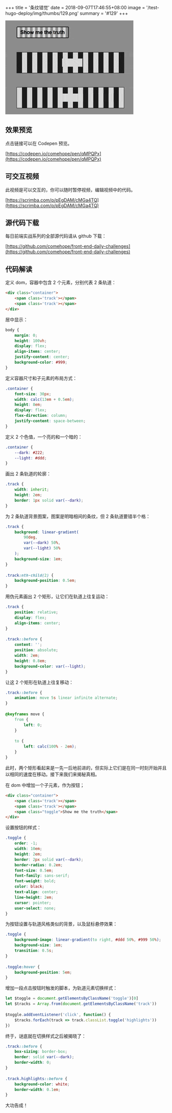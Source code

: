 +++
title = '条纹错觉'
date = 2018-09-07T17:46:55+08:00
image = '/test-hugo-deploy/img/thumbs/129.png'
summary = '#129'
+++

![](./work.gif)

## 效果预览

点击链接可以在 Codepen 预览。

[https://codepen.io/comehope/pen/qMPQPx](https://codepen.io/comehope/pen/qMPQPx)

## 可交互视频

此视频是可以交互的，你可以随时暂停视频，编辑视频中的代码。

[https://scrimba.com/p/pEgDAM/cMGa4TQ](https://scrimba.com/p/pEgDAM/cMGa4TQ)

## 源代码下载

每日前端实战系列的全部源代码请从 github 下载：

[https://github.com/comehope/front-end-daily-challenges](https://github.com/comehope/front-end-daily-challenges)

## 代码解读

定义 dom，容器中包含 2 个元素，分别代表 2 条轨道：
```html
<div class="container">
    <span class='track'></span>
    <span class='track'></span>
</div>
```

居中显示：
```css
body {
    margin: 0;
    height: 100vh;
    display: flex;
    align-items: center;
    justify-content: center;
    background-color: #999;
}
```

定义容器尺寸和子元素的布局方式：
```css
.container {
    font-size: 30px;
    width: calc(13em + 0.5em);
    height: 8em;
    display: flex;
    flex-direction: column;
    justify-content: space-between;
}
```

定义 2 个色值，一个亮的和一个暗的：
```css
.container {
    --dark: #222;
    --light: #ddd;
}
```

画出 2 条轨道的轮廓：
```css
.track {
    width: inherit;
    height: 2em;
    border: 1px solid var(--dark);
}
```

为 2 条轨道背景图案，图案是明暗相间的条纹，但 2 条轨道要错半个格：
```css
.track {
    background: linear-gradient(
        90deg,
        var(--dark) 50%,
        var(--light) 50%
    );
    background-size: 1em;
}

.track:nth-child(2) {
    background-position: 0.5em;
}
```

用伪元素画出 2 个矩形，让它们在轨道上往复运动：
```css
.track {
    position: relative;
    display: flex;
    align-items: center;
}

.track::before {
    content: '';
    position: absolute;
    width: 2em;
    height: 0.8em;
    background-color: var(--light);
}
```

让这 2 个矩形在轨道上往复移动：
```css
.track::before {
    animation: move 5s linear infinite alternate;
}

@keyframes move {
    from {
        left: 0;
    }
    
    to {
        left: calc(100% - 2em);
    }
}
```

此时，两个矩形看起来是一先一后地前进的，但实际上它们是在同一时刻开始并且以相同的速度在移动。接下来我们来揭秘真相。

在 dom 中增加一个子元素，作为按钮；
```html
<div class="container">
    <span class='track'></span>
    <span class='track'></span>
    <span class="toggle">Show me the truth</span>
</div>
```

设置按钮的样式：
```css
.toggle {
    order: -1;
    width: 10em;
    height: 2em;
    border: 2px solid var(--dark);
    border-radius: 0.2em;
    font-size: 0.5em;
    font-family: sans-serif;
    font-weight: bold;
    color: black;
    text-align: center;
    line-height: 2em;
    cursor: pointer;
    user-select: none;
}
```

为按钮设置与轨道风格类似的背景，以及鼠标悬停效果：
```css
.toggle {
    background-image: linear-gradient(to right, #ddd 50%, #999 50%);
    background-size: 1em;
    transition: 0.5s;
}

.toggle:hover {
    background-position: 5em;
}
```

增加一段点击按钮时触发的脚本，为轨道元素切换样式：
```javascript
let $toggle = document.getElementsByClassName('toggle')[0]
let $tracks = Array.from(document.getElementsByClassName('track'))

$toggle.addEventListener('click', function() {
    $tracks.forEach(track => track.classList.toggle('highlights'))
})
```

终于，谜底就在切换样式之后被揭晓了：
```css
.track::before {
    box-sizing: border-box;
    border: solid var(--dark);
    border-width: 0;
}

.track.highlights::before {
    background-color: white;
    border-width: 0.1em;
}
```

大功告成！
